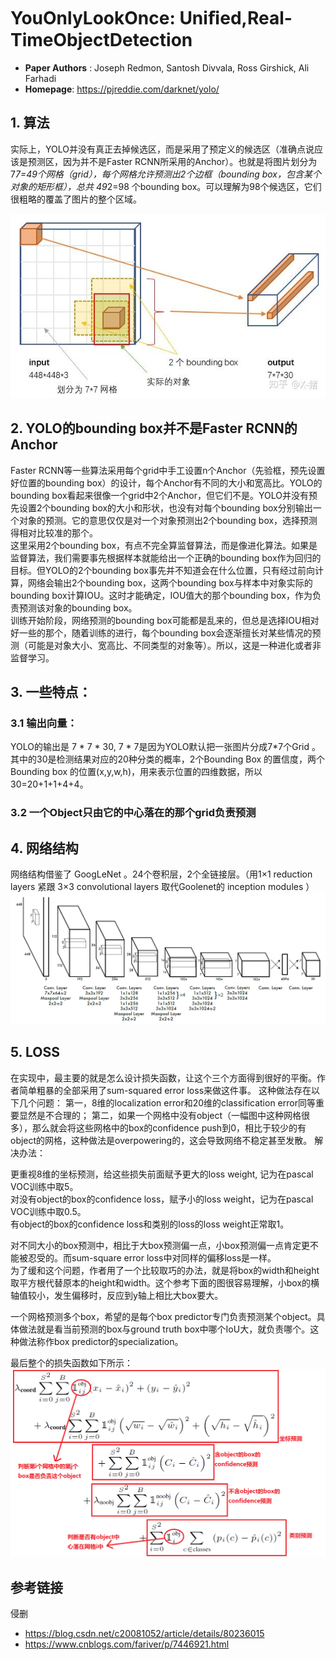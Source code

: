 # YouOnlyLookOnce: Uniﬁed,Real-TimeObjectDetection
- **Paper Authors** : Joseph Redmon, Santosh Divvala, Ross Girshick, Ali Farhadi 
- **Homepage**: https://pjreddie.com/darknet/yolo/

## 1. 算法
实际上，YOLO并没有真正去掉候选区，而是采用了预定义的候选区（准确点说应该是预测区，因为并不是Faster RCNN所采用的Anchor）。也就是将图片划分为 7*7=49个网格（grid），每个网格允许预测出2个边框（bounding box，包含某个对象的矩形框），总共 49*2=98 个bounding box。可以理解为98个候选区，它们很粗略的覆盖了图片的整个区域。

![./imgs/yolo1.jpg](./imgs/yolo1.jpg "./imgs/yolo1.jpg")

## 2. YOLO的bounding box并不是Faster RCNN的Anchor

Faster RCNN等一些算法采用每个grid中手工设置n个Anchor（先验框，预先设置好位置的bounding box）的设计，每个Anchor有不同的大小和宽高比。YOLO的bounding box看起来很像一个grid中2个Anchor，但它们不是。YOLO并没有预先设置2个bounding box的大小和形状，也没有对每个bounding box分别输出一个对象的预测。它的意思仅仅是对一个对象预测出2个bounding box，选择预测得相对比较准的那个。  
这里采用2个bounding box，有点不完全算监督算法，而是像进化算法。如果是监督算法，我们需要事先根据样本就能给出一个正确的bounding box作为回归的目标。但YOLO的2个bounding box事先并不知道会在什么位置，只有经过前向计算，网络会输出2个bounding box，这两个bounding box与样本中对象实际的bounding box计算IOU。这时才能确定，IOU值大的那个bounding box，作为负责预测该对象的bounding box。  
训练开始阶段，网络预测的bounding box可能都是乱来的，但总是选择IOU相对好一些的那个，随着训练的进行，每个bounding box会逐渐擅长对某些情况的预测（可能是对象大小、宽高比、不同类型的对象等）。所以，这是一种进化或者非监督学习。

## 3. 一些特点：
### 3.1 输出向量：
YOLO的输出是 7 * 7 * 30, 7 * 7是因为YOLO默认把一张图片分成7*7个Grid 。其中的30是检测结果对应的20种分类的概率，2个Bounding Box 的置信度，两个Bounding box 的位置(x,y,w,h)，用来表示位置的四维数据，所以30=20+1+1+4+4。
### 3.2 一个Object只由它的中心落在的那个grid负责预测

## 4. 网络结构
网络结构借鉴了 GoogLeNet 。24个卷积层，2个全链接层。（用1×1 reduction layers 紧跟 3×3 convolutional layers 取代Goolenet的 inception modules ）
![./imgs/yolo1_2.jpg](./imgs/yolo1_2.jpg "./imgs/yolo1_2.jpg")

## 5. LOSS
在实现中，最主要的就是怎么设计损失函数，让这个三个方面得到很好的平衡。作者简单粗暴的全部采用了sum-squared error loss来做这件事。 
这种做法存在以下几个问题： 
第一，8维的localization error和20维的classification error同等重要显然是不合理的； 
第二，如果一个网格中没有object（一幅图中这种网格很多），那么就会将这些网格中的box的confidence push到0，相比于较少的有object的网格，这种做法是overpowering的，这会导致网络不稳定甚至发散。 
解决办法：

更重视8维的坐标预测，给这些损失前面赋予更大的loss weight, 记为在pascal VOC训练中取5。  
对没有object的box的confidence loss，赋予小的loss weight，记为在pascal VOC训练中取0.5。  
有object的box的confidence loss和类别的loss的loss weight正常取1。  

对不同大小的box预测中，相比于大box预测偏一点，小box预测偏一点肯定更不能被忍受的。而sum-square error loss中对同样的偏移loss是一样。   
为了缓和这个问题，作者用了一个比较取巧的办法，就是将box的width和height取平方根代替原本的height和width。这个参考下面的图很容易理解，小box的横轴值较小，发生偏移时，反应到y轴上相比大box要大。     

一个网格预测多个box，希望的是每个box predictor专门负责预测某个object。具体做法就是看当前预测的box与ground truth box中哪个IoU大，就负责哪个。这种做法称作box predictor的specialization。

最后整个的损失函数如下所示： 
![./imgs/yolo1_3.jpg](./imgs/yolo1_3.jpg "./imgs/yolo1_3.jpg")

## 参考链接
侵删
- https://blog.csdn.net/c20081052/article/details/80236015
- https://www.cnblogs.com/fariver/p/7446921.html
